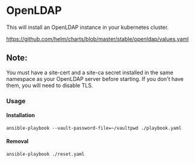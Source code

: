 # OpenLDAP
This will install an OpenLDAP instance in your kubernetes cluster.

https://github.com/helm/charts/blob/master/stable/openldap/values.yaml

## Note:
You must have a site-cert and a site-ca secret installed in the same namespace
as your OpenLDAP server before starting. If you don't have them, you will
need to disable TLS.

### Usage
#### Installation

```shell script
ansible-playbook --vault-password-file=~/vaultpwd ./playbook.yaml
```
#### Removal
```shell script
ansible-playbook ./reset.yaml
```
